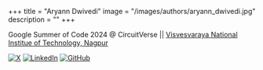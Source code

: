 +++
title = "Aryann Dwivedi"
image = "/images/authors/aryann_dwivedi.jpg"
description = ""
+++

Google Summer of Code 2024 @ CircuitVerse || [Visvesvaraya National Institue of Technology, Nagpur](https://vnit.ac.in/)

[![X](https://img.shields.io/badge/Twitter-000000?style=for-the-badge&logo=x&logoColor=white)](https://x.com/dwivedi_aryann)
[![LinkedIn](https://img.shields.io/badge/LinkedIn-0077B5?style=for-the-badge&logo=linkedin&logoColor=white)](https://www.linkedin.com/in/aryann-dwivedi-9a20b4227/)
[![GitHub](https://img.shields.io/badge/github-%23121011.svg?style=for-the-badge&logo=github&logoColor=white)](https://github.com/aryanndwi123)